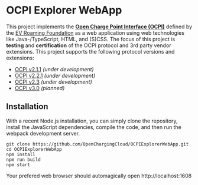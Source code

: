 # OCPI Explorer WebApp

This project implements the [**Open Charge Point Interface (OCPI)**](https://github.com/ocpi/ocpi) defined by the [EV Roaming Foundation](https://evroaming.org) as a web application using web technologies like Java-/TypeScript, HTML, and (S)CSS. The focus of this project is **testing** and **certification** of the OCPI protocol and 3rd party vendor extensions. This project supports the following protocol versions and extensions:

- [OCPI v2.1.1](https://github.com/ocpi/ocpi/tree/release-2.1.1-bugfixes) *(under development)*
- [OCPI v2.2.1](https://github.com/ocpi/ocpi/tree/release-2.1.1-bugfixes) *(under development)*
- [OCPI v2.3](https://github.com/ocpi/ocpi/tree/release-2.1.1-bugfixes) *(under development)*
- [OCPI v3.0](https://github.com/ocpi/ocpi/tree/release-2.1.1-bugfixes) *(planned)*


## Installation

With a recent Node.js installation, you can simply clone the repository, install the JavaScript dependencies, compile the code, and then run the webpack development server.

```
git clone https://github.com/OpenChargingCloud/OCPIExplorerWebApp.git
cd OCPIExplorerWebApp
npm install
npm run build
npm start
```

Your prefered web browser should automagically open http://localhost:1608
